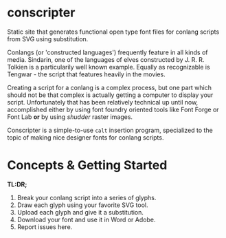 # conscripter

Static site that generates functional open type font files for conlang scripts from SVG using substitution.

Conlangs (or 'constructed languages') frequently feature in all kinds of media. Sindarin, one of the languages of elves constructed by J. R. R. Tolkien is a particularily well known example. Equally as recognizable is Tengwar - the script that features heavily in the movies.

Creating a script for a conlang is a complex process, but one part which should not be that complex is actually getting a computer to display your script. Unfortunately that has been relatively technical up until now, accomplished either by using font foundry oriented tools like Font Forge or Font Lab __or__ by using _shudder_ raster images.

Conscripter is a simple-to-use `calt` insertion program, specialized to the topic of making nice designer fonts for conlang scripts.

# Concepts & Getting Started

__TL:DR;__

1. Break your conlang script into a series of glyphs.
2. Draw each glyph using your favorite SVG tool.
3. Upload each glyph and give it a substitution.
4. Download your font and use it in Word or Adobe.
5. Report issues here.